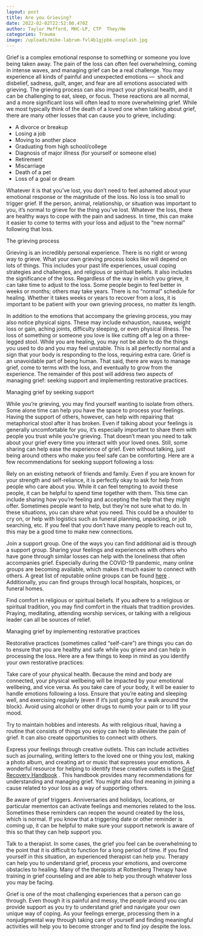 ```yaml
---
layout: post
title: Are you Grieving?
date: 2022-02-02T22:52:00.470Z
author: Taylor Mefford, MHC-LP, CTP  They/He
categories: Trauma
image: /uploads/mike-labrum-fvl4b1gjpbk-unsplash.jpg
---
```


Grief is a complex emotional response to something or someone you love being taken away. The pain of the loss can often feel overwhelming, coming in intense waves, and managing grief can be a real challenge. You may experience all kinds of painful and unexpected emotions —  shock and disbelief, sadness, guilt, anger, and fear are all emotions associated with grieving. The grieving process can also impact your physical health, and it can be challenging to eat, sleep, or focus. These reactions are all normal, and a more significant loss will often lead to more overwhelming grief. While we most typically think of the death of a loved one when talking about grief, there are many other losses that can cause you to grieve, including:



* A divorce or breakup
* Losing a job
* Moving to another place
* Graduating from high school/college
* Diagnosis of major illness (for yourself or someone else)
* Retirement
* Miscarriage
* Death of a pet
* Loss of a goal or dream



Whatever it is that you’ve lost, you don’t need to feel ashamed about your emotional response or the magnitude of the loss. No loss is too small to trigger grief. If the person, animal, relationship, or situation was important to you, it’s normal to grieve for the thing you’ve lost. Whatever the loss, there are healthy ways to cope with the pain and sadness. In time, this can make it easier to come to terms with your loss and adjust to the “new normal” following that loss.



The grieving process



Grieving is an incredibly personal experience. There is no right or wrong way to grieve. What your own grieving process looks like will depend on lots of things. This includes your past life experiences, usual coping strategies and challenges, and religious or spiritual beliefs. It also includes the significance of the loss. Regardless of the way in which you grieve, it can take time to adjust to the loss. Some people begin to feel better in weeks or months; others may take years. There is no “normal” schedule for healing. Whether it takes weeks or years to recover from a loss, it is important to be patient with your own grieving process, no matter its length.



In addition to the emotions that accompany the grieving process, you may also notice physical signs. These may include exhaustion, nausea, weight loss or gain, aching joints, difficulty sleeping, or even physical illness. The loss of something or someone you love is like cutting off a leg on a three-legged stool. While you are healing, you may not be able to do the things you used to do and you may feel unstable. This is all perfectly normal and a sign that your body is responding to the loss, requiring extra care. Grief is an unavoidable part of being human. That said, there are ways to manage grief, come to terms with the loss, and eventually to grow from the experience. The remainder of this post will address two aspects of managing grief: seeking support and implementing restorative practices.



Managing grief by seeking support



While you’re grieving, you may find yourself wanting to isolate from others. Some alone time can help you have the space to process your feelings. Having the support of others, however, can help with repairing that metaphorical stool after it has broken. Even if talking about your feelings is generally uncomfortable for you, it’s especially important to share them with people you trust while you’re grieving. That doesn’t mean you need to talk about your grief every time you interact with your loved ones. Still, some sharing can help ease the experience of grief. Even without talking, just being around others who make you feel safe can be comforting. Here are a few recommendations for seeking support following a loss:



Rely on an existing network of friends and family. Even if you are known for your strength and self-reliance, it is perfectly okay to ask for help from people who care about you. While it can feel tempting to avoid these people, it can be helpful to spend time together with them. This time can include sharing how you’re feeling and accepting the help that they might offer. Sometimes people want to help, but they’re not sure what to do. In these situations, you can share what you need. This could be a shoulder to cry on, or help with logistics such as funeral planning, unpacking, or job searching, etc. If you feel that you don’t have many people to reach out to, this may be a good time to make new connections.



Join a support group. One of the ways you can find additional aid is through a support group. Sharing your feelings and experiences with others who have gone through similar losses can help with the loneliness that often accompanies grief. Especially during the COVID-19 pandemic, many online groups are becoming available, which makes it much easier to connect with others. A great list of reputable online groups can be found [here](https://dying.lovetoknow.com/Online_Grief_Support_Group) . Additionally, you can find groups through local hospitals, hospices, or funeral homes.



Find comfort in religious or spiritual beliefs. If you adhere to a religious or spiritual tradition, you may find comfort in the rituals that tradition provides. Praying, meditating, attending worship services, or talking with a religious leader can all be sources of relief.



Managing grief by implementing restorative practices



Restorative practices (sometimes called “self-care”) are things you can do to ensure that you are healthy and safe while you grieve and can help in processing the loss. Here are a few things to keep in mind as you identify your own restorative practices:



Take care of your physical health. Because the mind and body are connected, your physical wellbeing will be impacted by your emotional wellbeing, and vice versa. As you take care of your body, it will be easier to handle emotions following a loss. Ensure that you’re eating and sleeping well, and exercising regularly (even if it’s just going for a walk around the block). Avoid using alcohol or other drugs to numb your pain or to lift your mood.



Try to maintain hobbies and interests. As with religious ritual, having a routine that consists of things you enjoy can help to alleviate the pain of grief. It can also create opportunities to connect with others.



Express your feelings through creative outlets. This can include activities such as journaling, writing letters to the loved one or thing you lost, making a photo album, and creating art or music that expresses your emotions. A wonderful resource for helping to identify these creative outlets is the [Grief Recovery Handbook](https://www.harpercollins.com/products/the-grief-recovery-handbook-20th-anniversary-expanded-edition-john-w-jamesrussell-friedman) . This handbook provides many recommendations for understanding and managing grief. You might also find meaning in joining a cause related to your loss as a way of supporting others.



Be aware of grief triggers. Anniversaries and holidays, locations, or particular mementos can activate feelings and memories related to the loss. Sometimes these reminders can reopen the wound created by the loss, which is normal. If you know that a triggering date or other reminder is coming up, it can be helpful to make sure your support network is aware of this so that they can help support you.



Talk to a therapist. In some cases, the grief you feel can be overwhelming to the point that it is difficult to function for a long period of time. If you find yourself in this situation, an experienced therapist can help you. Therapy can help you to understand grief, process your emotions, and overcome obstacles to healing. Many of the therapists at Rottenberg Therapy have training in grief counseling and are able to help you through whatever loss you may be facing.



Grief is one of the most challenging experiences that a person can go through. Even though it is painful and messy, the people around you can provide support as you try to understand grief and navigate your own unique way of coping. As your feelings emerge, processing them in a nonjudgmental way through taking care of yourself and finding meaningful activities will help you to become stronger and to find joy despite the loss.
